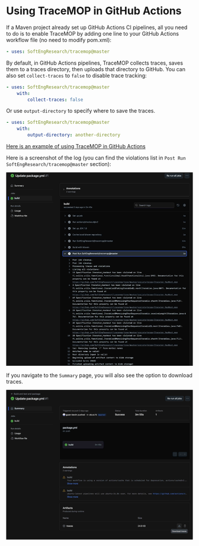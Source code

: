 # Using TraceMOP in GitHub Actions

If a Maven project already set up GitHub Actions CI pipelines, all you need to do is to enable TraceMOP by adding one line to your GitHub Actions
workflow file (no need to modify pom.xml):

```yml
- uses: SoftEngResearch/tracemop@master
```

By default, in GitHub Actions pipelines, TraceMOP collects traces,
saves them to a traces directory, then uploads that directory to GitHub.
You can also set `collect-traces` to `false` to disable trace tracking:
```yml
- uses: SoftEngResearch/tracemop@master
    with:
        collect-traces: false
```

Or use `output-directory` to specify where to save the traces.

```yml
- uses: SoftEngResearch/tracemop@master
    with:
        output-directory: another-directory
```

[Here is an example of using TraceMOP in GitHub Actions](https://github.com/guan-kevin/functional-utils/blob/d6cdc789b00b941bd7a9cf962a9947d5d0336085/.github/workflows/package.yml#L27)

Here is a screenshot of the log (you can find the violations list in `Post Run SoftEngResearch/tracemop@master` section):

![logs](images/logs.jpg)

If you navigate to the `Summary` page, you will also see the option to download traces.

![traces artifact](images/artifact.jpg)
